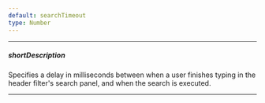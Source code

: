 ```yaml
---
default: searchTimeout
type: Number
---
```

---
##### shortDescription
Specifies a delay in milliseconds between when a user finishes typing in the header filter's search panel, and when the search is executed.

---
